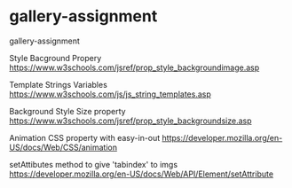 # gallery-assignment
gallery-assignment

Style Bacground Propery
https://www.w3schools.com/jsref/prop_style_backgroundimage.asp

Template Strings Variables
https://www.w3schools.com/js/js_string_templates.asp

Background Style Size property
https://www.w3schools.com/jsref/prop_style_backgroundsize.asp


Animation CSS property with easy-in-out
https://developer.mozilla.org/en-US/docs/Web/CSS/animation

 
setAttibutes method to give 'tabindex' to imgs
https://developer.mozilla.org/en-US/docs/Web/API/Element/setAttribute



